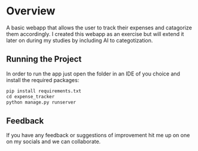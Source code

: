 # Overview
A basic webapp that allows the user to track their expenses and catagorize them accordingly. I created this webapp as an exercise but will extend it later on during my studies by including AI to categotization.
## Running the Project
In order to run the app just open the folder in an IDE of you choice and install the required packages:
``` py
pip install requirements.txt
cd expense_tracker
python manage.py runserver
```
## Feedback 
If you have any feedback or suggestions of improvement hit me up on one on my socials and we can collaborate.


